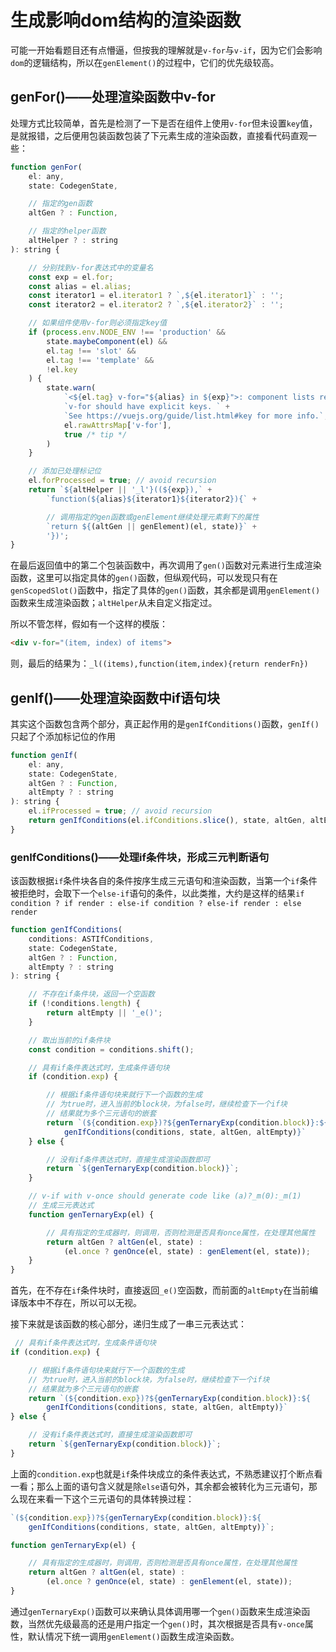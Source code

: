 # 生成影响dom结构的渲染函数

可能一开始看题目还有点懵逼，但按我的理解就是`v-for`与`v-if`，因为它们会影响`dom`的逻辑结构，所以在`genElement()`的过程中，它们的优先级较高。

## genFor()——处理渲染函数中v-for

处理方式比较简单，首先是检测了一下是否在组件上使用`v-for`但未设置`key`值，是就报错，之后便用包装函数包装了下元素生成的渲染函数，直接看代码直观一些：

```js
function genFor(
    el: any,
    state: CodegenState,

    // 指定的gen函数
    altGen ? : Function,

    // 指定的helper函数
    altHelper ? : string
): string {

    // 分别找到v-for表达式中的变量名
    const exp = el.for;
    const alias = el.alias;
    const iterator1 = el.iterator1 ? `,${el.iterator1}` : '';
    const iterator2 = el.iterator2 ? `,${el.iterator2}` : '';

    // 如果组件使用v-for则必须指定key值
    if (process.env.NODE_ENV !== 'production' &&
        state.maybeComponent(el) &&
        el.tag !== 'slot' &&
        el.tag !== 'template' &&
        !el.key
    ) {
        state.warn(
            `<${el.tag} v-for="${alias} in ${exp}">: component lists rendered with ` +
            `v-for should have explicit keys. ` +
            `See https://vuejs.org/guide/list.html#key for more info.`,
            el.rawAttrsMap['v-for'],
            true /* tip */
        )
    }

    // 添加已处理标记位
    el.forProcessed = true; // avoid recursion
    return `${altHelper || '_l'}((${exp}),` +
        `function(${alias}${iterator1}${iterator2}){` +

        // 调用指定的gen函数或genElement继续处理元素剩下的属性
        `return ${(altGen || genElement)(el, state)}` +
        '})';
}
```

在最后返回值中的第二个包装函数中，再次调用了`gen()`函数对元素进行生成渲染函数，这里可以指定具体的`gen()`函数，但纵观代码，可以发现只有在`genScopedSlot()`函数中，指定了具体的`gen()`函数，其余都是调用`genElement()`函数来生成渲染函数；`altHelper`从未自定义指定过。

所以不管怎样，假如有一个这样的模版：

```html
<div v-for="(item, index) of items">
```

则，最后的结果为：`_l((items),function(item,index){return renderFn})`

## genIf()——处理渲染函数中if语句块

其实这个函数包含两个部分，真正起作用的是`genIfConditions()`函数，`genIf()`只起了个添加标记位的作用

```js
function genIf(
    el: any,
    state: CodegenState,
    altGen ? : Function,
    altEmpty ? : string
): string {
    el.ifProcessed = true; // avoid recursion
    return genIfConditions(el.ifConditions.slice(), state, altGen, altEmpty)
}
```

### genIfConditions()——处理if条件块，形成三元判断语句

该函数根据`if`条件块各自的条件按序生成三元语句和渲染函数，当第一个`if`条件被拒绝时，会取下一个`else-if`语句的条件，以此类推，大约是这样的结果`if condition ? if render : else-if condition ? else-if render : else render`

```js
function genIfConditions(
    conditions: ASTIfConditions,
    state: CodegenState,
    altGen ? : Function,
    altEmpty ? : string
): string {

    // 不存在if条件块，返回一个空函数
    if (!conditions.length) {
        return altEmpty || '_e()';
    }

    // 取出当前的if条件块
    const condition = conditions.shift();

    // 具有if条件表达式时，生成条件语句块
    if (condition.exp) {

        // 根据if条件语句块来就行下一个函数的生成
        // 为true时，进入当前的block块，为false时，继续检查下一个if块
        // 结果就为多个三元语句的嵌套
        return `(${condition.exp})?${genTernaryExp(condition.block)}:${
            genIfConditions(conditions, state, altGen, altEmpty)}`
    } else {

        // 没有if条件表达式时，直接生成渲染函数即可
        return `${genTernaryExp(condition.block)}`;
    }

    // v-if with v-once should generate code like (a)?_m(0):_m(1)
    // 生成三元表达式
    function genTernaryExp(el) {

        // 具有指定的生成器时，则调用，否则检测是否具有once属性，在处理其他属性
        return altGen ? altGen(el, state) :
            (el.once ? genOnce(el, state) : genElement(el, state));
    }
}
```

首先，在不存在`if`条件块时，直接返回`_e()`空函数，而前面的`altEmpty`在当前编译版本中不存在，所以可以无视。

接下来就是该函数的核心部分，递归生成了一串三元表达式：

```js
 // 具有if条件表达式时，生成条件语句块
if (condition.exp) {

    // 根据if条件语句块来就行下一个函数的生成
    // 为true时，进入当前的block块，为false时，继续检查下一个if块
    // 结果就为多个三元语句的嵌套
    return `(${condition.exp})?${genTernaryExp(condition.block)}:${
        genIfConditions(conditions, state, altGen, altEmpty)}`
} else {

    // 没有if条件表达式时，直接生成渲染函数即可
    return `${genTernaryExp(condition.block)}`;
}
```

上面的`condition.exp`也就是`if`条件块成立的条件表达式，不熟悉建议打个断点看一看；那么上面的语句含义就是除`else`语句外，其余都会被转化为三元语句，那么现在来看一下这个三元语句的具体转换过程：

```js
`(${condition.exp})?${genTernaryExp(condition.block)}:${
    genIfConditions(conditions, state, altGen, altEmpty)}`;

function genTernaryExp(el) {

    // 具有指定的生成器时，则调用，否则检测是否具有once属性，在处理其他属性
    return altGen ? altGen(el, state) :
        (el.once ? genOnce(el, state) : genElement(el, state));
}
```

通过`genTernaryExp()`函数可以来确认具体调用哪一个`gen()`函数来生成渲染函数，当然优先级最高的还是用户指定一个`gen()`时，其次根据是否具有`v-once`属性，默认情况下统一调用`genElement()`函数生成渲染函数。
